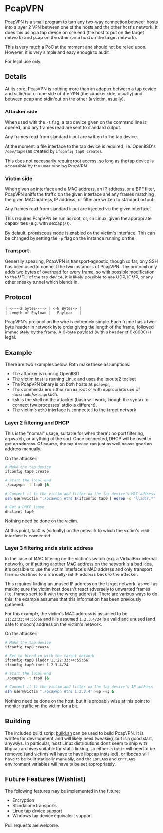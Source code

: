 PcapVPN
=======

PcapVPN is a small program to turn any two-way connection between hosts into
a layer 2 VPN between one of the hosts and the other host's network.  It does
this using a tap device on one end (the host to put on the target network) and
pcap on the other (on a host on the target network).

This is very much a PoC at the moment and should not be relied upon.  However,
it is very simple and easy enough to audit.

For legal use only.


Details
-------
At its core, PcapVPN is nothing more than an adapter between a tap device and
stdin/out on one side of the VPN (the attacker side, usually) and between pcap
and stdin/out on the other (a victim, usually).

### Attacker side
When used with the `-t` flag, a tap device given on the command line is opened,
and any frames read are sent to standard output.

Any frames read from standard input are written to the tap device.

At the moment, a file interface to the tap device is required, i.e. OpenBSD's
`/dev/tapN` (as created by `ifconfig tap0 create`).

This does not necessarily require root access, so long as the tap device is
accessible by the user running PcapVPN.

### Victim side
When given an interface and a MAC address, an IP address, or a BPF filter,
PcapVPN sniffs the traffic on the given interface and any frames matching the
given MAC address, IP address, or filter are written to standard output.

Any frames read from standard input are injected via the given interface.

This requires PcapVPN be run as root, or, on Linux, given the appropriate
capabilities (e.g. with setcap(7)).

By default, promiscous mode is enabled on the victim's interface.  This can
be changed by setting the `-p` flag on the instance running on the .

### Transport
Generally speaking, PcapVPN is transport-agnostic, though so far, only SSH
has been used to connect the two instances of PcapVPN.  The protocol only adds
two bytes of overhead for every frame, so with possible modification to the MTU
of the tap device, it is likely possible to use UDP, ICMP, or any other sneaky
tunnel which blends in.


Protocol
--------
```
| <----2 bytes----> | <-N Bytes-> |
| Length of Payload |   Payload   |
```
PcapVPN's protocol on the wire is extremely simple.  Each frame has a two-byte
header in network byte order giving the length of the frame, followed
immediately by the frame.  A 0-byte payload (with a header of 0x0000) is legal.

Example
-------
There are two examples below.  Both make these assumptions:
- The attacker is running OpenBSD
- The victim host is running Linux and uses the iproute2 toolset
- The PcapVPN binary is on both hosts as `pcapvpn`,
- The commands are either run as root or with appropriate use of
`doas`/`sudo`/`setcap`/such.
- ksh is the shell on the attacker (bash will work, though the syntax to
connect two processes' stdio is different).
- The victim's `eth0` interface is connected to the target network 

### Layer 2 filtering and DHCP
This is the "normal" usage, suitable for when there's no port filtering,
arpwatch, or anything of the sort.  Once connected, DHCP will be used to get an
address.  Of course, the tap device can just as well be assigned an address
manually.

On the attacker:
```sh
# Make the tap device
ifconfig tap0 create

# Start the local end
./pcapvpn -t tap0 |&

# Connect it to the victim and filter on the tap device's MAC address
ssh user@victim "./pcapvpn eth0 $(ifconfig tap0 | egrep -o 'lladdr.*' | cut -f 2 -d ' ')" >&p <&p &

# Get a DHCP lease
dhclient tap0
```
Nothing need be done on the victim.

At this point, tap0 is (virtually) on the network to which the victim's `eth0`
interface is connected.

### Layer 3 filtering and a static address
In the case of MAC filtering on the victim's switch (e.g. a VirtualBox internal
network), or if putting another MAC address on the network is a bad idea, it's
possible to use the victim interface's MAC address and only transport frames
destined to a manually-set IP address back to the attacker.

This requires finding an unused IP address on the target network, as well as
making sure the victim host doesn't react adversely to unwanted frames (i.e.
frames sent to it with the wrong address).  There are various ways to do this;
the example assumes that this information has been previously gathered.

For this example, the victim's MAC address is assumed to be `11:22:33:44:55:66`
and it is assumed `1.2.3.4/24` is a valid and unused (and safe to mooch)
address on the victim's network.

On the attacker:
```sh
# Make the tap device
ifconfig tap0 create

# Set to blend in with the target network
ifconfig tap0 lladdr 11:22:33:44:55:66
ifconfig tap0 inet 1.2.3.4/24

# Start the local end
./pcapvpn -t tap0 |&

# Connect it to the victim and filter on the tap device's IP address
ssh user@victim "./pcapvpn eth0 1.2.3.4" >&p <&p &
```
Nothing need be done on the host, but it is probably wise at this point to
monitor traffic on the victim for a bit.


Building
--------
The included build script [build.sh](./build.sh) can be used to build PcapVPN.
It is written for development, and will likely need tweaking, but is a good
start, anyways.  In particular, most Linux distributions don't seem to ship
with libpcap archives suitable for static linking, so either `-static` will
need to be removed (and victims will have to have libpcap installed), or
libpcap will have to be built statically manually, and the `LDFLAGS` and
`CPPFLAGS` environment variables will have to be set appropriately.


Future Features (Wishlist)
--------------------------
The following features may be implemented in the future:
- Encryption
- Standalone transports
- Linux tap device support
- Windows tap device equivalent support

Pull requests are welcome.
